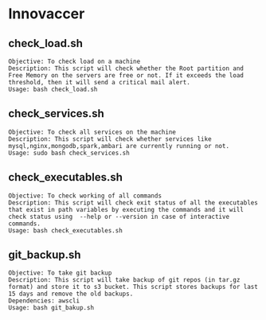 # Innovaccer

## check_load.sh
	Objective: To check load on a machine  
	Description: This script will check whether the Root partition and Free Memory on the servers are free or not. If it exceeds the load threshold, then it will send a critical mail alert.  
	Usage: bash check_load.sh


## check_services.sh
	Objective: To check all services on the machine  
	Description: This script will check whether services like mysql,nginx,mongodb,spark,ambari are currently running or not.  
	Usage: sudo bash check_services.sh  


## check_executables.sh
	Objective: To check working of all commands   
	Description: This script will check exit status of all the executables that exist in path variables by executing the commands and it will check status using  --help or --version in case of interactive commands.  
	Usage: bash check_executables.sh

## git_backup.sh 
	Objective: To take git backup  
	Description: This script will take backup of git repos (in tar.gz format) and store it to s3 bucket. This script stores backups for last 15 days and remove the old backups.  
	Dependencies: awscli  
	Usage: bash git_bakup.sh
